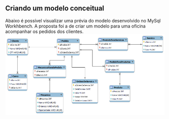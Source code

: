<h2>Criando um modelo conceitual</h2>
Abaixo é possível visualizar uma prévia do modelo desenvolvido no MySql Workhbench. A proposta foi a de criar um modelo para uma oficina acompanhar os pedidos dos clientes.
<img src="oficina.png">